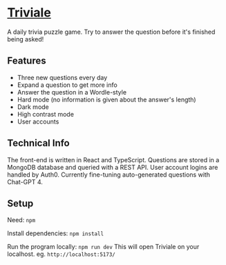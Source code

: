 # [Triviale]
[Triviale]: https://www.triviale.net/

A daily trivia puzzle game. Try to answer the question before it's finished being asked!

## Features

- Three new questions every day
- Expand a question to get more info
- Answer the question in a Wordle-style
- Hard mode (no information is given about the answer's length)
- Dark mode
- High contrast mode
- User accounts

## Technical Info
The front-end is written in React and TypeScript. Questions are stored in a MongoDB database and queried with a REST API. User account logins are handled by Auth0. Currently fine-tuning auto-generated questions with Chat-GPT 4.


## Setup

Need: `npm`

Install dependencies:
`npm install`

Run the program locally:
`npm run dev`
This will open Triviale on your localhost. eg. `http://localhost:5173/`
